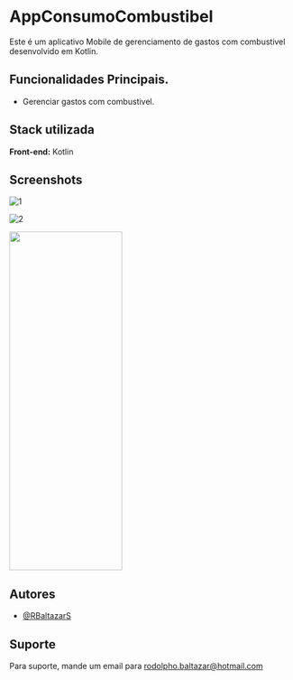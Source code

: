 
# AppConsumoCombustibel

Este é um aplicativo Mobile de gerenciamento de gastos com combustivel desenvolvido em Kotlin.


## Funcionalidades Principais.

- Gerenciar gastos com combustivel.


## Stack utilizada

**Front-end:** Kotlin


## Screenshots

![1](https://github.com/RBaltazarS/KotlinAppGastosViagens/assets/63020237/c225c648-7765-41af-8032-91a483bb90dc )

![2](https://github.com/RBaltazarS/KotlinAppGastosViagens/assets/63020237/d0d57e87-4fec-4d1f-8656-c6360fd7c3e2)

<img src="https://github.com/RBaltazarS/KotlinAppGastosViagens/assets/63020237/d0d57e87-4fec-4d1f-8656-c6360fd7c3e2" width="200" height="600" style="max-width:100%;"></img>

## Autores

- [@RBaltazarS](https://www.github.com/RBaltazarS)


## Suporte

Para suporte, mande um email para rodolpho.baltazar@hotmail.com

